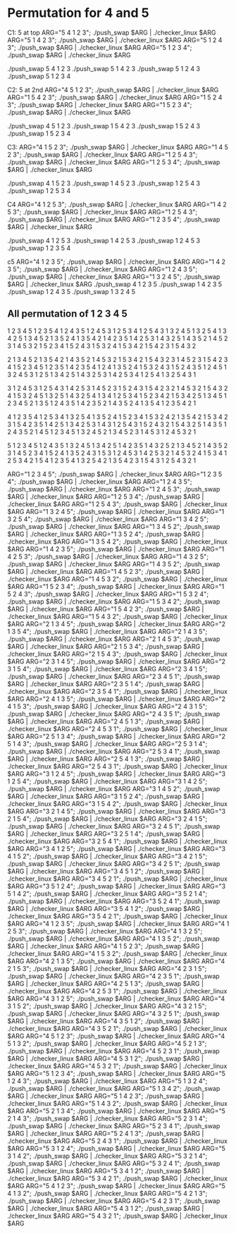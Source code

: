# Permutation for 4 and 5

C1: 5 at top
ARG="5 4 1 2 3"; ./push_swap $ARG | ./checker_linux $ARG
ARG="5 1 4 2 3"; ./push_swap $ARG | ./checker_linux $ARG
ARG="5 1 2 4 3"; ./push_swap $ARG | ./checker_linux $ARG
ARG="5 1 2 3 4"; ./push_swap $ARG | ./checker_linux $ARG

./push_swap 5 4 1 2 3
./push_swap 5 1 4 2 3
./push_swap 5 1 2 4 3
./push_swap 5 1 2 3 4

C2: 5 at 2nd
ARG="4 5 1 2 3"; ./push_swap $ARG | ./checker_linux $ARG
ARG="1 5 4 2 3"; ./push_swap $ARG | ./checker_linux $ARG
ARG="1 5 2 4 3"; ./push_swap $ARG | ./checker_linux $ARG
ARG="1 5 2 3 4"; ./push_swap $ARG | ./checker_linux $ARG

./push_swap 4 5 1 2 3
./push_swap 1 5 4 2 3
./push_swap 1 5 2 4 3
./push_swap 1 5 2 3 4

C3:
ARG="4 1 5 2 3"; ./push_swap $ARG | ./checker_linux $ARG
ARG="1 4 5 2 3"; ./push_swap $ARG | ./checker_linux $ARG
ARG="1 2 5 4 3"; ./push_swap $ARG | ./checker_linux $ARG
ARG="1 2 5 3 4"; ./push_swap $ARG | ./checker_linux $ARG

./push_swap 4 1 5 2 3
./push_swap 1 4 5 2 3
./push_swap 1 2 5 4 3
./push_swap 1 2 5 3 4

C4
ARG="4 1 2 5 3"; ./push_swap $ARG | ./checker_linux $ARG
ARG="1 4 2 5 3"; ./push_swap $ARG | ./checker_linux $ARG
ARG="1 2 5 4 3"; ./push_swap $ARG | ./checker_linux $ARG
ARG="1 2 3 5 4"; ./push_swap $ARG | ./checker_linux $ARG

./push_swap 4 1 2 5 3
./push_swap 1 4 2 5 3
./push_swap 1 2 4 5 3
./push_swap 1 2 3 5 4

c5
ARG="4 1 2 3 5"; ./push_swap $ARG | ./checker_linux $ARG
ARG="1 4 2 3 5"; ./push_swap $ARG | ./checker_linux $ARG
ARG="1 2 4 3 5"; ./push_swap $ARG | ./checker_linux $ARG
ARG="1 3 2 4 5"; ./push_swap $ARG | ./checker_linux $ARG
./push_swap 4 1 2 3 5
./push_swap 1 4 2 3 5
./push_swap 1 2 4 3 5
./push_swap 1 3 2 4 5

## All permutation of 1 2 3 4 5

1 2 3 4 5
1 2 3 5 4
1 2 4 3 5
1 2 4 5 3
1 2 5 3 4
1 2 5 4 3
1 3 2 4 5
1 3 2 5 4
1 3 4 2 5
1 3 4 5 2
1 3 5 2 4
1 3 5 4 2
1 4 2 3 5
1 4 2 5 3
1 4 3 2 5
1 4 3 5 2
1 4 5 2 3
1 4 5 3 2
1 5 2 3 4
1 5 2 4 3
1 5 3 2 4
1 5 3 4 2
1 5 4 2 3
1 5 4 3 2

2 1 3 4 5
2 1 3 5 4
2 1 4 3 5
2 1 4 5 3
2 1 5 3 4
2 1 5 4 3
2 3 1 4 5
2 3 1 5 4
2 3 4 1 5
2 3 4 5 1
2 3 5 1 4
2 3 5 4 1
2 4 1 3 5
2 4 1 5 3
2 4 3 1 5
2 4 3 5 1
2 4 5 1 3
2 4 5 3 1
2 5 1 3 4
2 5 1 4 3
2 5 3 1 4
2 5 3 4 1
2 5 4 1 3
2 5 4 3 1

3 1 2 4 5
3 1 2 5 4
3 1 4 2 5
3 1 4 5 2
3 1 5 2 4
3 1 5 4 2
3 2 1 4 5
3 2 1 5 4
3 2 4 1 5
3 2 4 5 1
3 2 5 1 4
3 2 5 4 1
3 4 1 2 5
3 4 1 5 2
3 4 2 1 5
3 4 2 5 1
3 4 5 1 2
3 4 5 2 1
3 5 1 2 4
3 5 1 4 2
3 5 2 1 4
3 5 2 4 1
3 5 4 1 2
3 5 4 2 1

4 1 2 3 5
4 1 2 5 3
4 1 3 2 5
4 1 3 5 2
4 1 5 2 3
4 1 5 3 2
4 2 1 3 5
4 2 1 5 3
4 2 3 1 5
4 2 3 5 1
4 2 5 1 3
4 2 5 3 1
4 3 1 2 5
4 3 1 5 2
4 3 2 1 5
4 3 2 5 1
4 3 5 1 2
4 3 5 2 1
4 5 1 2 3
4 5 1 3 2
4 5 2 1 3
4 5 2 3 1
4 5 3 1 2
4 5 3 2 1

5 1 2 3 4
5 1 2 4 3
5 1 3 2 4
5 1 3 4 2
5 1 4 2 3
5 1 4 3 2
5 2 1 3 4
5 2 1 4 3
5 2 3 1 4
5 2 3 4 1
5 2 4 1 3
5 2 4 3 1
5 3 1 2 4
5 3 1 4 2
5 3 2 1 4
5 3 2 4 1
5 3 4 1 2
5 3 4 2 1
5 4 1 2 3
5 4 1 3 2
5 4 2 1 3
5 4 2 3 1
5 4 3 1 2
5 4 3 2 1

ARG="1 2 3 4 5"; ./push_swap $ARG | ./checker_linux $ARG
ARG="1 2 3 5 4"; ./push_swap $ARG | ./checker_linux $ARG
ARG="1 2 4 3 5"; ./push_swap $ARG | ./checker_linux $ARG
ARG="1 2 4 5 3"; ./push_swap $ARG | ./checker_linux $ARG
ARG="1 2 5 3 4"; ./push_swap $ARG | ./checker_linux $ARG
ARG="1 2 5 4 3"; ./push_swap $ARG | ./checker_linux $ARG
ARG="1 3 2 4 5"; ./push_swap $ARG | ./checker_linux $ARG
ARG="1 3 2 5 4"; ./push_swap $ARG | ./checker_linux $ARG
ARG="1 3 4 2 5"; ./push_swap $ARG | ./checker_linux $ARG
ARG="1 3 4 5 2"; ./push_swap $ARG | ./checker_linux $ARG
ARG="1 3 5 2 4"; ./push_swap $ARG | ./checker_linux $ARG
ARG="1 3 5 4 2"; ./push_swap $ARG | ./checker_linux $ARG
ARG="1 4 2 3 5"; ./push_swap $ARG | ./checker_linux $ARG
ARG="1 4 2 5 3"; ./push_swap $ARG | ./checker_linux $ARG
ARG="1 4 3 2 5"; ./push_swap $ARG | ./checker_linux $ARG
ARG="1 4 3 5 2"; ./push_swap $ARG | ./checker_linux $ARG
ARG="1 4 5 2 3"; ./push_swap $ARG | ./checker_linux $ARG
ARG="1 4 5 3 2"; ./push_swap $ARG | ./checker_linux $ARG
ARG="1 5 2 3 4"; ./push_swap $ARG | ./checker_linux $ARG
ARG="1 5 2 4 3"; ./push_swap $ARG | ./checker_linux $ARG
ARG="1 5 3 2 4"; ./push_swap $ARG | ./checker_linux $ARG
ARG="1 5 3 4 2"; ./push_swap $ARG | ./checker_linux $ARG
ARG="1 5 4 2 3"; ./push_swap $ARG | ./checker_linux $ARG
ARG="1 5 4 3 2"; ./push_swap $ARG | ./checker_linux $ARG
ARG="2 1 3 4 5"; ./push_swap $ARG | ./checker_linux $ARG
ARG="2 1 3 5 4"; ./push_swap $ARG | ./checker_linux $ARG
ARG="2 1 4 3 5"; ./push_swap $ARG | ./checker_linux $ARG
ARG="2 1 4 5 3"; ./push_swap $ARG | ./checker_linux $ARG
ARG="2 1 5 3 4"; ./push_swap $ARG | ./checker_linux $ARG
ARG="2 1 5 4 3"; ./push_swap $ARG | ./checker_linux $ARG
ARG="2 3 1 4 5"; ./push_swap $ARG | ./checker_linux $ARG
ARG="2 3 1 5 4"; ./push_swap $ARG | ./checker_linux $ARG
ARG="2 3 4 1 5"; ./push_swap $ARG | ./checker_linux $ARG
ARG="2 3 4 5 1"; ./push_swap $ARG | ./checker_linux $ARG
ARG="2 3 5 1 4"; ./push_swap $ARG | ./checker_linux $ARG
ARG="2 3 5 4 1"; ./push_swap $ARG | ./checker_linux $ARG
ARG="2 4 1 3 5"; ./push_swap $ARG | ./checker_linux $ARG
ARG="2 4 1 5 3"; ./push_swap $ARG | ./checker_linux $ARG
ARG="2 4 3 1 5"; ./push_swap $ARG | ./checker_linux $ARG
ARG="2 4 3 5 1"; ./push_swap $ARG | ./checker_linux $ARG
ARG="2 4 5 1 3"; ./push_swap $ARG | ./checker_linux $ARG
ARG="2 4 5 3 1"; ./push_swap $ARG | ./checker_linux $ARG
ARG="2 5 1 3 4"; ./push_swap $ARG | ./checker_linux $ARG
ARG="2 5 1 4 3"; ./push_swap $ARG | ./checker_linux $ARG
ARG="2 5 3 1 4"; ./push_swap $ARG | ./checker_linux $ARG
ARG="2 5 3 4 1"; ./push_swap $ARG | ./checker_linux $ARG
ARG="2 5 4 1 3"; ./push_swap $ARG | ./checker_linux $ARG
ARG="2 5 4 3 1"; ./push_swap $ARG | ./checker_linux $ARG
ARG="3 1 2 4 5"; ./push_swap $ARG | ./checker_linux $ARG
ARG="3 1 2 5 4"; ./push_swap $ARG | ./checker_linux $ARG
ARG="3 1 4 2 5"; ./push_swap $ARG | ./checker_linux $ARG
ARG="3 1 4 5 2"; ./push_swap $ARG | ./checker_linux $ARG
ARG="3 1 5 2 4"; ./push_swap $ARG | ./checker_linux $ARG
ARG="3 1 5 4 2"; ./push_swap $ARG | ./checker_linux $ARG
ARG="3 2 1 4 5"; ./push_swap $ARG | ./checker_linux $ARG
ARG="3 2 1 5 4"; ./push_swap $ARG | ./checker_linux $ARG
ARG="3 2 4 1 5"; ./push_swap $ARG | ./checker_linux $ARG
ARG="3 2 4 5 1"; ./push_swap $ARG | ./checker_linux $ARG
ARG="3 2 5 1 4"; ./push_swap $ARG | ./checker_linux $ARG
ARG="3 2 5 4 1"; ./push_swap $ARG | ./checker_linux $ARG
ARG="3 4 1 2 5"; ./push_swap $ARG | ./checker_linux $ARG
ARG="3 4 1 5 2"; ./push_swap $ARG | ./checker_linux $ARG
ARG="3 4 2 1 5"; ./push_swap $ARG | ./checker_linux $ARG
ARG="3 4 2 5 1"; ./push_swap $ARG | ./checker_linux $ARG
ARG="3 4 5 1 2"; ./push_swap $ARG | ./checker_linux $ARG
ARG="3 4 5 2 1"; ./push_swap $ARG | ./checker_linux $ARG
ARG="3 5 1 2 4"; ./push_swap $ARG | ./checker_linux $ARG
ARG="3 5 1 4 2"; ./push_swap $ARG | ./checker_linux $ARG
ARG="3 5 2 1 4"; ./push_swap $ARG | ./checker_linux $ARG
ARG="3 5 2 4 1"; ./push_swap $ARG | ./checker_linux $ARG
ARG="3 5 4 1 2"; ./push_swap $ARG | ./checker_linux $ARG
ARG="3 5 4 2 1"; ./push_swap $ARG | ./checker_linux $ARG
ARG="4 1 2 3 5"; ./push_swap $ARG | ./checker_linux $ARG
ARG="4 1 2 5 3"; ./push_swap $ARG | ./checker_linux $ARG
ARG="4 1 3 2 5"; ./push_swap $ARG | ./checker_linux $ARG
ARG="4 1 3 5 2"; ./push_swap $ARG | ./checker_linux $ARG
ARG="4 1 5 2 3"; ./push_swap $ARG | ./checker_linux $ARG
ARG="4 1 5 3 2"; ./push_swap $ARG | ./checker_linux $ARG
ARG="4 2 1 3 5"; ./push_swap $ARG | ./checker_linux $ARG
ARG="4 2 1 5 3"; ./push_swap $ARG | ./checker_linux $ARG
ARG="4 2 3 1 5"; ./push_swap $ARG | ./checker_linux $ARG
ARG="4 2 3 5 1"; ./push_swap $ARG | ./checker_linux $ARG
ARG="4 2 5 1 3"; ./push_swap $ARG | ./checker_linux $ARG
ARG="4 2 5 3 1"; ./push_swap $ARG | ./checker_linux $ARG
ARG="4 3 1 2 5"; ./push_swap $ARG | ./checker_linux $ARG
ARG="4 3 1 5 2"; ./push_swap $ARG | ./checker_linux $ARG
ARG="4 3 2 1 5"; ./push_swap $ARG | ./checker_linux $ARG
ARG="4 3 2 5 1"; ./push_swap $ARG | ./checker_linux $ARG
ARG="4 3 5 1 2"; ./push_swap $ARG | ./checker_linux $ARG
ARG="4 3 5 2 1"; ./push_swap $ARG | ./checker_linux $ARG
ARG="4 5 1 2 3"; ./push_swap $ARG | ./checker_linux $ARG
ARG="4 5 1 3 2"; ./push_swap $ARG | ./checker_linux $ARG
ARG="4 5 2 1 3"; ./push_swap $ARG | ./checker_linux $ARG
ARG="4 5 2 3 1"; ./push_swap $ARG | ./checker_linux $ARG
ARG="4 5 3 1 2"; ./push_swap $ARG | ./checker_linux $ARG
ARG="4 5 3 2 1"; ./push_swap $ARG | ./checker_linux $ARG
ARG="5 1 2 3 4"; ./push_swap $ARG | ./checker_linux $ARG
ARG="5 1 2 4 3"; ./push_swap $ARG | ./checker_linux $ARG
ARG="5 1 3 2 4"; ./push_swap $ARG | ./checker_linux $ARG
ARG="5 1 3 4 2"; ./push_swap $ARG | ./checker_linux $ARG
ARG="5 1 4 2 3"; ./push_swap $ARG | ./checker_linux $ARG
ARG="5 1 4 3 2"; ./push_swap $ARG | ./checker_linux $ARG
ARG="5 2 1 3 4"; ./push_swap $ARG | ./checker_linux $ARG
ARG="5 2 1 4 3"; ./push_swap $ARG | ./checker_linux $ARG
ARG="5 2 3 1 4"; ./push_swap $ARG | ./checker_linux $ARG
ARG="5 2 3 4 1"; ./push_swap $ARG | ./checker_linux $ARG
ARG="5 2 4 1 3"; ./push_swap $ARG | ./checker_linux $ARG
ARG="5 2 4 3 1"; ./push_swap $ARG | ./checker_linux $ARG
ARG="5 3 1 2 4"; ./push_swap $ARG | ./checker_linux $ARG
ARG="5 3 1 4 2"; ./push_swap $ARG | ./checker_linux $ARG
ARG="5 3 2 1 4"; ./push_swap $ARG | ./checker_linux $ARG
ARG="5 3 2 4 1"; ./push_swap $ARG | ./checker_linux $ARG
ARG="5 3 4 1 2"; ./push_swap $ARG | ./checker_linux $ARG
ARG="5 3 4 2 1"; ./push_swap $ARG | ./checker_linux $ARG
ARG="5 4 1 2 3"; ./push_swap $ARG | ./checker_linux $ARG
ARG="5 4 1 3 2"; ./push_swap $ARG | ./checker_linux $ARG
ARG="5 4 2 1 3"; ./push_swap $ARG | ./checker_linux $ARG
ARG="5 4 2 3 1"; ./push_swap $ARG | ./checker_linux $ARG
ARG="5 4 3 1 2"; ./push_swap $ARG | ./checker_linux $ARG
ARG="5 4 3 2 1"; ./push_swap $ARG | ./checker_linux $ARG
